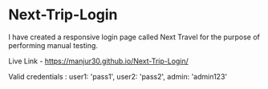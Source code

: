 # Next-Trip-Login
I have created a responsive login page called Next Travel for the purpose of performing manual testing.

Live Link - https://manjur30.github.io/Next-Trip-Login/

Valid credentials :  user1: 'pass1',
                     user2: 'pass2',
                     admin: 'admin123'
